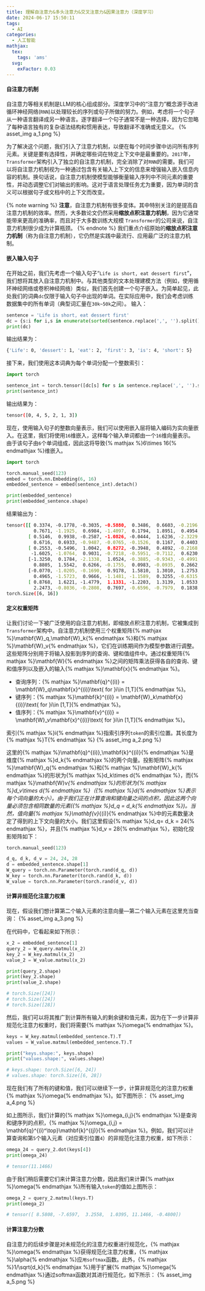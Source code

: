 ```yaml
---
title: 理解自注意力&多头注意力&交叉注意力&因果注意力（深度学习）
date: 2024-06-17 15:50:11
tags:
  - AI
categories:
  - 人工智能
mathjax:
  tex:
    tags: 'ams'
  svg:
    exFactor: 0.03
---
```


#### 自注意力机制

自注意力等相关机制是LLM的核心组成部分。深度学习中的“注意力”概念源于改进循环神经网络(`RNN`)以处理较长的序列或句子所做的努力。例如，考虑将一个句子从一种语言翻译成另一种语言。逐字翻译一个句子通常不是一种选择，因为它忽略了每种语言独有的复杂语法结构和惯用表达，导致翻译不准确或无意义。
{% asset_img a_1.png  %}
<!-- more -->

为了解决这个问题，我们引入了注意力机制，以便在每个时间步骤中访问所有序列元素。关键是要有选择性，并确定哪些词在特定上下文中是最重要的。`2017`年，`Transformer`架构引入了独立的自注意力机制，完全消除了对`RNN`的需要。我们可以将自注意力机制视为一种通过包含有关输入上下文的信息来增强输入嵌入信息内容的机制。换句话说，自注意力机制使模型能够衡量输入序列中不同元素的重要性，并动态调整它们对输出的影响。这对于语言处理任务尤为重要，因为单词的含义可以根据句子或文档中的上下文而改变。

{% note warning %}
**注意**，自注意力机制有很多变体。其中特别关注的是提高自注意力机制的效率。然而，大多数论文仍然采用**缩放点积注意力机制**，因为它通常能带来更高的准确率，而且对于大多数训练大规模 `Transformer`的公司来说，自注意力机制很少成为计算瓶颈。
{% endnote %}
我们重点介绍原始的**缩放点积注意力机制**（称为自注意力机制），它仍然是实践中最流行、应用最广泛的注意力机制。

#### 嵌入输入句子

在开始之前，我们先考虑一个输入句子“`Life is short, eat dessert first`”，我们想将其放入自注意力机制中。与其他类型的文本处理建模方法（例如，使用循环神经网络或卷积神经网络）类似，我们首先创建一个句子嵌入。为简单起见，此处我们的词典`dc`仅限于输入句子中出现的单词。在实际应用中，我们会考虑训练数据集中的所有单词（典型词汇量在`30k~50k`之间）。
输入：
```python
sentence = 'Life is short, eat dessert first'
dc = {s:i for i,s in enumerate(sorted(sentence.replace(',', '').split()))}
print(dc)
```
输出结果为：
```bash
{'Life': 0, 'dessert': 1, 'eat': 2, 'first': 3, 'is': 4, 'short': 5}
```
接下来，我们使用这本词典为每个单词分配一个整数索引：
```python
import torch

sentence_int = torch.tensor([dc[s] for s in sentence.replace(',', '').split()])
print(sentence_int)
```
输出结果为：
```bash
tensor([0, 4, 5, 2, 1, 3])
```
现在，使用输入句子的整数向量表示，我们可以使用嵌入层将输入编码为实向量嵌入。在这里，我们将使用`16`维嵌入，这样每个输入单词都由一个`16`维向量表示。由于该句子由`6`个单词组成，因此这将导致{% mathjax %}6\times 16{% endmathjax %}维嵌入。
```python
import torch

torch.manual_seed(123)
embed = torch.nn.Embedding(6, 16)
embedded_sentence = embed(sentence_int).detach()

print(embedded_sentence)
print(embedded_sentence.shape)
```
结果输出为：
```bash
tensor([[ 0.3374, -0.1778, -0.3035, -0.5880,  0.3486,  0.6603, -0.2196, -0.3792,
          0.7671, -1.1925,  0.6984, -1.4097,  0.1794,  1.8951,  0.4954,  0.2692],
        [ 0.5146,  0.9938, -0.2587, -1.0826, -0.0444,  1.6236, -2.3229,  1.0878,
          0.6716,  0.6933, -0.9487, -0.0765, -0.1526,  0.1167,  0.4403, -1.4465],
        [ 0.2553, -0.5496,  1.0042,  0.8272, -0.3948,  0.4892, -0.2168, -1.7472,
         -1.6025, -1.0764,  0.9031, -0.7218, -0.5951, -0.7112,  0.6230, -1.3729],
        [-1.3250,  0.1784, -2.1338,  1.0524, -0.3885, -0.9343, -0.4991, -1.0867,
          0.8805,  1.5542,  0.6266, -0.1755,  0.0983, -0.0935,  0.2662, -0.5850],
        [-0.0770, -1.0205, -0.1690,  0.9178,  1.5810,  1.3010,  1.2753, -0.2010,
          0.4965, -1.5723,  0.9666, -1.1481, -1.1589,  0.3255, -0.6315, -2.8400],
        [ 0.8768,  1.6221, -1.4779,  1.1331, -1.2203,  1.3139,  1.0533,  0.1388,
          2.2473, -0.8036, -0.2808,  0.7697, -0.6596, -0.7979,  0.1838,  0.2293]])
torch.Size([6, 16])
```
#### 定义权重矩阵

让我们讨论一下被广泛使用的自注意力机制，即缩放点积注意力机制，它被集成到`Transformer`架构中。自注意力机制使用三个权重矩阵{% mathjax %}\mathbf{W}_q,\mathbf{W}_k{% endmathjax %}和{% mathjax %}\mathbf{W}_v{% endmathjax %}，它们在训练期间作为模型参数进行调整。这些矩阵分别用于将输入投影到序列的查询、键和值组件中。通过权重矩阵{% mathjax %}\mathbf{W}{% endmathjax %}之间的矩阵乘法获得各自的查询、键和值序列以及嵌入的输入{% mathjax %}\mathbf{x}{% endmathjax %}。
- 查询序列：{% mathjax %}\mathbf{q}^{(i)} = \mathbf{W}_q\mathbf{x}^{(i)}\text{ for }i\in [1,T]{% endmathjax %}。
- 键序列：{% mathjax %}\mathbf{k}^{(i)} = \mathbf{W}_k\mathbf{x}{(i)}\text{ for }i\in [1,T]{% endmathjax %}。
- 值序列：{% mathjax %}\mathbf{v}^{(i)} = \mathbf{W}_v\mathbf{x}^{(i)}\text{ for }i\in [1,T]{% endmathjax %}。

索引{% mathjax %}i{% endmathjax %}指索引序列`token`的索引位置。其长度为{% mathjax %}T{% endmathjax %}
{% asset_img a_2.png  %}

这里的{% mathjax %}\mathbf{q}^{(i)},\mathbf{k}^{(i)}{% endmathjax %}是维度{% mathjax %}d_k{% endmathjax %}的两个向量。投影矩阵{% mathjax %}\mathbf{W}_q{% endmathjax %}和{% mathjax %}\mathbf{W}_k{% endmathjax %}的形状为{% mathjax %}d_k\times d{% endmathjax %}，而{% mathjax %}\mathbf{W}_v{% endmathjax %}的形状为{% mathjax %}d_v\times d{% endmathjax %}（{% mathjax %}d{% endmathjax %}表示每个词向量的大小）。由于我们正在计算查询和键向量之间的点积，因此这两个向量必须包含相同数量的元素({% mathjax %}d_q = d_k{% endmathjax %})。当然，值向量{% mathjax %}\mathbf{v}_{(i)}{% endmathjax %}中的元素数量决定了得到的上下文向量的大小。我们这里假设{% mathjax %}d_q= d_k = 24{% endmathjax %}，并且{% mathjax %}d_v = 28{% endmathjax %}，初始化投影矩阵如下：
```python
torch.manual_seed(123)

d_q, d_k, d_v = 24, 24, 28
d = embedded_sentence.shape[1]
W_query = torch.nn.Parameter(torch.rand(d_q, d))
W_key = torch.nn.Parameter(torch.rand(d_k, d))
W_value = torch.nn.Parameter(torch.rand(d_v, d))
```
#### 计算非规范化注意力权重

现在，假设我们想计算第二个输入元素的注意向量—第二个输入元素在这里充当查询：
{% asset_img a_3.png  %}

在代码中，它看起来如下所示：
```python
x_2 = embedded_sentence[1]
query_2 = W_query.matmul(x_2)
key_2 = W_key.matmul(x_2)
value_2 = W_value.matmul(x_2)

print(query_2.shape)
print(key_2.shape)
print(value_2.shape)

# torch.Size([24])
# torch.Size([24])
# torch.Size([28])
```
然后，我们可以将其推广到计算所有输入的剩余键和值元素，因为在下一步计算非规范化注意力权重时，我们将需要{% mathjax %}\omega{% endmathjax %}。
```python
keys = W_key.matmul(embedded_sentence.T).T
values = W_value.matmul(embedded_sentence.T).T

print("keys.shape:", keys.shape)
print("values.shape:", values.shape)

# keys.shape: torch.Size([6, 24])
# values.shape: torch.Size([6, 28])
```
现在我们有了所有的键和值，我们可以继续下一步，计算非规范化的注意力权重{% mathjax %}\omega{% endmathjax %}。如下图所示：
{% asset_img a_4.png  %}

如上图所示，我们计算的{% mathjax %}\omega_{i,j}{% endmathjax %}是查询和键序列的点积，{% mathjax %}\omega_{i,j} = \mathbf{q}^{(i)^\top}\mathbf{k}^{(j)}{% endmathjax %}。例如，我们可以计算查询和第`5`个输入元素（对应索引位置`4`）的非规范化注意力权重，如下所示：
```python
omega_24 = query_2.dot(keys[4])
print(omega_24)

# tensor(11.1466)
```
由于我们稍后需要它们来计算注意力分数，因此我们来计算{% mathjax %}\omega{% endmathjax %}所有输入`token`的值如上图所示：
```python
omega_2 = query_2.matmul(keys.T)
print(omega_2)

# tensor([ 8.5808, -7.6597,  3.2558,  1.0395, 11.1466, -0.4800])
```
#### 计算注意力分数

自注意力的后续步骤是对未规范化的注意力权重进行规范化，{% mathjax %}\omega{% endmathjax %}获得规范化注意力权重，{% mathjax %}\alpha{% endmathjax %}应`用softmax`函数。此外，{% mathjax %}1/\sqrt{d_k}{% endmathjax %}用于扩展{% mathjax %}\omega{% endmathjax %}通过softmax函数对其进行规范化，如下所示：
{% asset_img a_5.png  %}

